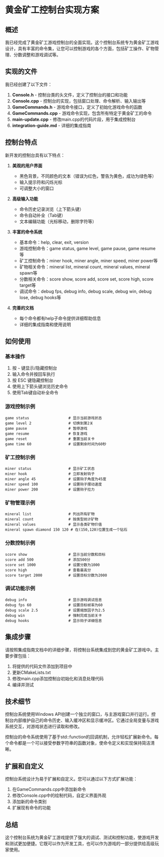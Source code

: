 # 黄金矿工控制台实现方案

## 概述

我已经完成了黄金矿工游戏控制台的全面实现。这个控制台系统专为黄金矿工游戏设计，具有丰富的命令集，让您可以控制游戏的各个方面，包括矿工操作、矿物管理、分数调整和游戏调试等。

## 实现的文件

我已经创建了以下文件：

1. **Console.h** - 控制台类的头文件，定义了控制台的接口和功能
2. **Console.cpp** - 控制台的实现，包括窗口处理、命令解析、输入输出等
3. **GameCommands.h** - 游戏命令接口，定义了初始化游戏命令的函数
4. **GameCommands.cpp** - 游戏命令实现，包含所有特定于黄金矿工的命令
5. **main-update.cpp** - 修改main.cpp的代码片段，用于集成控制台
6. **integration-guide.md** - 详细的集成指南

## 控制台特点

新开发的控制台具有以下特点：

1. **美观的用户界面**
   - 黑色背景，不同颜色的文本（错误为红色，警告为黄色，成功为绿色等）
   - 输入提示符和闪烁光标
   - 可调整大小的窗口

2. **高级输入功能**
   - 命令历史记录浏览（上下箭头键）
   - 命令自动补全（Tab键）
   - 文本编辑功能（光标移动，删除字符等）

3. **丰富的命令系统**
   - 基本命令：help, clear, exit, version
   - 游戏控制命令：game status, game level, game pause, game resume等
   - 矿工控制命令：miner hook, miner angle, miner speed, miner power等
   - 矿物相关命令：mineral list, mineral count, mineral values, mineral spawn等
   - 分数相关命令：score show, score add, score set, score high, score target等
   - 调试命令：debug fps, debug info, debug scale, debug win, debug lose, debug hooks等

4. **完善的文档**
   - 每个命令都有help子命令提供详细帮助信息
   - 详细的集成指南和使用说明

## 如何使用

### 基本操作

1. 按 `~` 键显示/隐藏控制台
2. 输入命令并按回车执行
3. 按 ESC 键隐藏控制台
4. 使用上下箭头键浏览历史命令
5. 使用Tab键自动补全命令

### 游戏控制示例

```
game status                  # 显示当前游戏状态
game level 2                 # 切换到第2关
game pause                   # 暂停游戏
game resume                  # 恢复游戏
game reset                   # 重置当前关卡
game time 60                 # 设置剩余时间为60秒
```

### 矿工控制示例

```
miner status                 # 显示矿工状态
miner hook                   # 立即发射钩子
miner angle 45               # 设置钩子角度为45度
miner speed 100              # 设置钩子摆动速度
miner power 200              # 设置钩子拉力
```

### 矿物管理示例

```
mineral list                 # 列出所有矿物
mineral count                # 按类型统计矿物
mineral values               # 显示各类矿物价值
mineral spawn diamond 150 120 # 在(150,120)位置生成一个钻石
```

### 分数控制示例

```
score show                   # 显示当前分数和目标
score add 500                # 添加500分
score set 1000               # 设置分数为1000
score high                   # 查看最高分
score target 2000            # 设置目标分数为2000
```

### 调试功能示例

```
debug info                   # 显示游戏调试信息
debug fps 60                 # 设置目标帧率为60
debug scale 2.5              # 设置缩放因子为2.5
debug win                    # 强制完成当前关卡
debug hooks                  # 显示钩子详细信息
```

## 集成步骤

请按照集成指南文档中的详细步骤，将控制台系统集成到您的黄金矿工游戏中。主要步骤包括：

1. 将提供的代码文件添加到项目中
2. 更新CMakeLists.txt
3. 修改main.cpp添加控制台初始化和消息处理代码
4. 编译并测试

## 技术细节

控制台系统使用Windows API创建一个独立的窗口，与主游戏窗口并行运行。控制台内部维护自己的命令历史、输入缓冲区和显示缓冲区。它通过全局变量与游戏系统交互，对游戏状态进行读取和修改。

控制台的命令系统使用了基于std::function的回调机制，允许轻松扩展新命令。每个命令都是一个可以接受参数字符串的函数对象，使命令定义和实现保持简洁清晰。

## 扩展和自定义

控制台系统设计为易于扩展和自定义。您可以通过以下方式扩展功能：

1. 在GameCommands.cpp中添加新命令
2. 修改Console.cpp中的绘制代码，自定义界面外观
3. 添加新的命令类别
4. 扩展现有命令的功能

## 总结

这个控制台系统为黄金矿工游戏提供了强大的调试、测试和控制功能，使游戏开发和测试更加便捷。它既可以作为开发工具，也可以作为游戏的一部分提供给高级玩家使用。